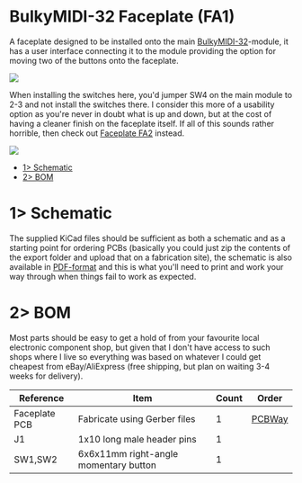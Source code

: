 # BulkyMIDI-32 Faceplate (FA1)
A faceplate designed to be installed onto the main [BulkyMIDI-32](https://github.com/tebl/BulkyMIDI-32/tree/main/BulkyMIDI-32%20Module)-module, it has a user interface connecting it to the module providing the option for moving two of the buttons onto the faceplate.

![](https://github.com/tebl/BulkyMIDI-32/raw/main/gallery/build_030.jpg)

When installing the switches here, you'd jumper SW4 on the main module to 2-3 and not install the switches there. I consider this more of a usability option as you're never in doubt what is up and down, but at the cost of having a cleaner finish on the faceplate itself. If all of this sounds rather horrible, then check out [Faceplate FA2](https://github.com/tebl/BulkyMIDI-32/tree/main/faceplates/BulkyMIDI-32%20FA2) instead.

![](https://github.com/tebl/BulkyMIDI-32/raw/main/gallery/BulkyMIDI-32%20FA1.jpg)

- [1> Schematic](#1-schematic)
- [2> BOM](#2-bom)

# 1> Schematic
The supplied KiCad files should be sufficient as both a schematic and as a  starting point for ordering PCBs (basically you could just zip the contents of the export folder and upload that on a fabrication site), the schematic is also available in [PDF-format](https://github.com/tebl/BulkyMIDI-32/tree/main/documentation/schematic/faceplates) and this is what you'll need to print and work your way through when things fail to work as expected.

# 2> BOM
Most parts should be easy to get a hold of from your favourite local electronic component shop, but given that I don't have access to such shops where I live so everything was based on whatever I could get cheapest from eBay/AliExpress (free shipping, but plan on waiting 3-4 weeks for delivery). 

| Reference      | Item                                                  | Count | Order  |
| ---------------| ----------------------------------------------------- | ----- | ------ |
| Faceplate PCB  | Fabricate using Gerber files                          |     1 | [PCBWay](https://www.pcbway.com/project/shareproject/BulkyMIDI_32_Faceplate_FA1_22c4404e.html)
| J1             | 1x10 long male header pins                            |     1 |
| SW1,SW2        | 6x6x11mm right-angle momentary button                 |     1 |